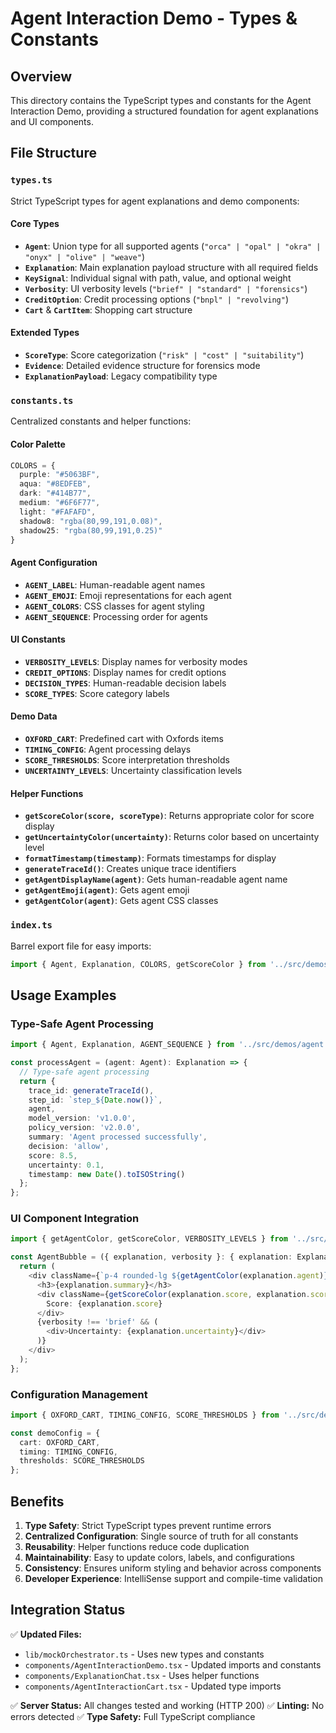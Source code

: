 # Agent Interaction Demo - Types & Constants

## Overview
This directory contains the TypeScript types and constants for the Agent Interaction Demo, providing a structured foundation for agent explanations and UI components.

## File Structure

### `types.ts`
Strict TypeScript types for agent explanations and demo components:

#### Core Types
- **`Agent`**: Union type for all supported agents (`"orca" | "opal" | "okra" | "onyx" | "olive" | "weave"`)
- **`Explanation`**: Main explanation payload structure with all required fields
- **`KeySignal`**: Individual signal with path, value, and optional weight
- **`Verbosity`**: UI verbosity levels (`"brief" | "standard" | "forensics"`)
- **`CreditOption`**: Credit processing options (`"bnpl" | "revolving"`)
- **`Cart`** & **`CartItem`**: Shopping cart structure

#### Extended Types
- **`ScoreType`**: Score categorization (`"risk" | "cost" | "suitability"`)
- **`Evidence`**: Detailed evidence structure for forensics mode
- **`ExplanationPayload`**: Legacy compatibility type

### `constants.ts`
Centralized constants and helper functions:

#### Color Palette
```typescript
COLORS = {
  purple: "#5063BF",
  aqua: "#8EDFEB", 
  dark: "#414B77",
  medium: "#6F6F77",
  light: "#FAFAFD",
  shadow8: "rgba(80,99,191,0.08)",
  shadow25: "rgba(80,99,191,0.25)"
}
```

#### Agent Configuration
- **`AGENT_LABEL`**: Human-readable agent names
- **`AGENT_EMOJI`**: Emoji representations for each agent
- **`AGENT_COLORS`**: CSS classes for agent styling
- **`AGENT_SEQUENCE`**: Processing order for agents

#### UI Constants
- **`VERBOSITY_LEVELS`**: Display names for verbosity modes
- **`CREDIT_OPTIONS`**: Display names for credit options
- **`DECISION_TYPES`**: Human-readable decision labels
- **`SCORE_TYPES`**: Score category labels

#### Demo Data
- **`OXFORD_CART`**: Predefined cart with Oxfords items
- **`TIMING_CONFIG`**: Agent processing delays
- **`SCORE_THRESHOLDS`**: Score interpretation thresholds
- **`UNCERTAINTY_LEVELS`**: Uncertainty classification levels

#### Helper Functions
- **`getScoreColor(score, scoreType)`**: Returns appropriate color for score display
- **`getUncertaintyColor(uncertainty)`**: Returns color based on uncertainty level
- **`formatTimestamp(timestamp)`**: Formats timestamps for display
- **`generateTraceId()`**: Creates unique trace identifiers
- **`getAgentDisplayName(agent)`**: Gets human-readable agent name
- **`getAgentEmoji(agent)`**: Gets agent emoji
- **`getAgentColor(agent)`**: Gets agent CSS classes

### `index.ts`
Barrel export file for easy imports:
```typescript
import { Agent, Explanation, COLORS, getScoreColor } from '../src/demos/agent';
```

## Usage Examples

### Type-Safe Agent Processing
```typescript
import { Agent, Explanation, AGENT_SEQUENCE } from '../src/demos/agent';

const processAgent = (agent: Agent): Explanation => {
  // Type-safe agent processing
  return {
    trace_id: generateTraceId(),
    step_id: `step_${Date.now()}`,
    agent,
    model_version: 'v1.0.0',
    policy_version: 'v2.0.0',
    summary: 'Agent processed successfully',
    decision: 'allow',
    score: 8.5,
    uncertainty: 0.1,
    timestamp: new Date().toISOString()
  };
};
```

### UI Component Integration
```typescript
import { getAgentColor, getScoreColor, VERBOSITY_LEVELS } from '../src/demos/agent';

const AgentBubble = ({ explanation, verbosity }: { explanation: Explanation, verbosity: Verbosity }) => {
  return (
    <div className={`p-4 rounded-lg ${getAgentColor(explanation.agent)}`}>
      <h3>{explanation.summary}</h3>
      <div className={getScoreColor(explanation.score, explanation.score_type)}>
        Score: {explanation.score}
      </div>
      {verbosity !== 'brief' && (
        <div>Uncertainty: {explanation.uncertainty}</div>
      )}
    </div>
  );
};
```

### Configuration Management
```typescript
import { OXFORD_CART, TIMING_CONFIG, SCORE_THRESHOLDS } from '../src/demos/agent';

const demoConfig = {
  cart: OXFORD_CART,
  timing: TIMING_CONFIG,
  thresholds: SCORE_THRESHOLDS
};
```

## Benefits

1. **Type Safety**: Strict TypeScript types prevent runtime errors
2. **Centralized Configuration**: Single source of truth for all constants
3. **Reusability**: Helper functions reduce code duplication
4. **Maintainability**: Easy to update colors, labels, and configurations
5. **Consistency**: Ensures uniform styling and behavior across components
6. **Developer Experience**: IntelliSense support and compile-time validation

## Integration Status

✅ **Updated Files:**
- `lib/mockOrchestrator.ts` - Uses new types and constants
- `components/AgentInteractionDemo.tsx` - Updated imports and constants
- `components/ExplanationChat.tsx` - Uses helper functions
- `components/AgentInteractionCart.tsx` - Updated type imports

✅ **Server Status:** All changes tested and working (HTTP 200)
✅ **Linting:** No errors detected
✅ **Type Safety:** Full TypeScript compliance









